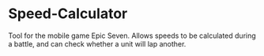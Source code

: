 # Speed-Calculator
Tool for the mobile game Epic Seven. Allows speeds to be calculated during a battle, and can check whether a unit will lap another.
